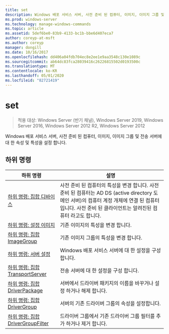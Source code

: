 ```yaml
---
title: set
description: Windows 배포 서비스 서버, 사전 준비 된 컴퓨터, 이미지, 이미지 그룹 및 전송 서버에 대 한 속성 및 특성을 설정 하는 집합에 대 한 참조 항목입니다.
ms.prod: windows-server
ms.technology: manage-windows-commands
ms.topic: article
ms.assetid: 5def6be0-83b9-4133-bc1b-bbe6d407eca7
author: coreyp-at-msft
ms.author: coreyp
manager: dongill
ms.date: 10/16/2017
ms.openlocfilehash: dd406a04fdb704ec8e2ee1e9aa3548c130e1089c
ms.sourcegitcommit: ab64dc83fca28039416c26226815502d0193500c
ms.translationtype: MT
ms.contentlocale: ko-KR
ms.lasthandoff: 05/01/2020
ms.locfileid: "82721419"
---
```

# <a name="set"></a>set

> 적용 대상: Windows Server (반기 채널), Windows Server 2019, Windows Server 2016, Windows Server 2012 R2, Windows Server 2012

Windows 배포 서비스 서버, 사전 준비 된 컴퓨터, 이미지, 이미지 그룹 및 전송 서버에 대 한 속성 및 특성을 설정 합니다.

## <a name="subcommands"></a>하위 명령
|하위 명령|설명|
|-------|--------|
|[하위 명령: 집합 디바이스](subcommand-set-device.md)|사전 준비 된 컴퓨터의 특성을 변경 합니다. 사전 준비 된 컴퓨터는 AD DS (active directory 도메인 서버)의 컴퓨터 계정 개체에 연결 된 컴퓨터입니다. 사전 준비 된 클라이언트는 알려진된 컴퓨터 라고도 합니다.|
|[하위 명령: 설정 이미지](subcommand-set-image.md)|기존 이미지의 특성을 변경 합니다.|
|[하위 명령: 집합 ImageGroup](subcommand-set-imagegroup.md)|기존 이미지 그룹의 특성을 변경 합니다.|
|[하위 명령: 서버 설정](subcommand-set-server.md)|Windows 배포 서비스 서버에 대 한 설정을 구성합니다.|
|[하위 명령: 집합 TransportServer](subcommand-set-transportserver.md)|전송 서버에 대 한 설정을 구성 합니다.|
|[하위 명령: 집합 DriverPackage](subcommand-set-driverpackage.md)|서버에서 드라이버 패키지의 이름을 바꾸거나 설정 하거나 해제 합니다.|
|[하위 명령: 집합 DriverGroup](subcommand-set-drivergroup.md)|서버의 기존 드라이버 그룹의 속성을 설정합니다.|
|[하위 명령: 집합 DriverGroupFilter](subcommand-set-drivergroupfilter.md)|드라이버 그룹에서 기존 드라이버 그룹 필터를 추가 하거나 제거 합니다.|

